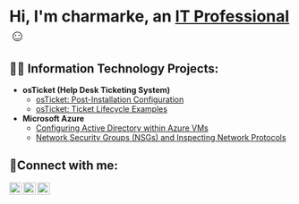 <h1>Hi, I'm charmarke, an <a href="https://www.linkedin.com/in/charmarke-abdi-1768a9342/">IT Professional</a>☺</h1>

<h2>👨‍💻 Information Technology Projects:</h2>

- <b>osTicket (Help Desk Ticketing System)</b>
  - [osTicket: Post-Installation Configuration](https://github.com/charmarke1/post-install-config)
  - [osTicket: Ticket Lifecycle Examples](https://github.com/charmarke1/ticket-lifecycle)
- <b>Microsoft Azure</b>
  - [Configuring Active Directory within Azure VMs](https://github.com/charmarke1/configure-ad)
  - [Network Security Groups (NSGs) and Inspecting Network Protocols](https://github.com/charmarke1/azure-network-protocols)

<h2>🤳Connect with me:</h2>

[<img align="left" alt="Josh | Twitter" width="22px" src="https://cdn.jsdelivr.net/npm/simple-icons@v3/icons/twitter.svg" />][twitter]
[<img align="left" alt="Josh | LinkedIn" width="22px" src="https://cdn.jsdelivr.net/npm/simple-icons@v3/icons/linkedin.svg" />][linkedin]
[<img align="left" alt="Josh | Instagram" width="22px" src="https://cdn.jsdelivr.net/npm/simple-icons@v3/icons/instagram.svg" />][instagram]

[twitter]: https://twitter.com
[instagram]: https://www.instagram.com/Charko_m.abdi
[linkedin]:https://www.linkedin.com/in/charmarke-abdi-1768a9342/
